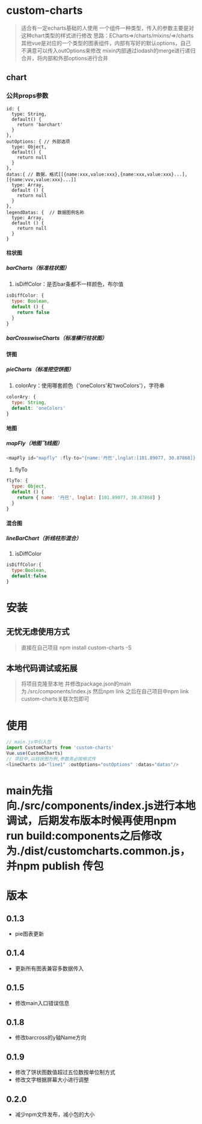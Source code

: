 # custom-charts
> 适合有一定echarts基础的人使用
> 一个组件一种类型，传入的参数主要是对这种chart类型的样式进行修改
> 思路：ECharts=>/charts/mixins/=>/charts其他vue是对应的一个类型的图表组件，内部有写好的默认options，自己不满意可以传入outOptions来修改
> mixin内部通过lodash的merge进行递归合并，将内部和外部options进行合并

## chart
### 公共props参数
```javscript
id: {
  type: String,
  default() {
    return 'barchart'
  }
},
outOptions: { // 外部选项
  type: Object,
  default() {
    return null
  }
},
datas:{ // 数据，格式[[{name:xxx,value:xxx},{name:xxx,value:xxx}...],[{name:vvv,value:xxx}...]]
  type: Array,
  default () {
    return null
  }
},
legendDatas: {  // 数据图例名称
  type: Array,
  default () {
    return null
  }
}
```
#### 柱状图
##### barCharts（标准柱状图）
1. isDiffColor：是否bar条都不一样颜色，布尔值
```javascript
isDiffColor: {
  type: Boolean,
  default () {
    return false
  }
}
```
##### barCrosswiseCharts（标准横行柱状图）
#### 饼图
##### pieCharts（标准挖空饼图）
1. colorAry：使用哪套颜色（'oneColors'和'twoColors'），字符串
```javascript
colorAry: {
  type: String,
  default: 'oneColors'
}
```
#### 地图
##### mapFly（地图飞线图）
```javascript
<mapFly id="mapfly" :fly-to="{name:'丹巴',lnglat:[101.89077, 30.87868]}" />
```
1. flyTo
```javascript
flyTo: {
  type: Object,
  default () {
    return { name: '丹巴', lnglat: [101.89077, 30.87868] }
  }
}
```
#### 混合图
##### lineBarChart（折线柱形混合）
1. isDiffColor
```javascript
isDiffColor:{
  type:Boolean,
  default:false
}
```

# 安装
## 无忧无虑使用方式
> 直接在自己项目 npm install custom-charts -S
## 本地代码调试或拓展
> 将项目克隆至本地  并修改package.json的main为./src/components/index.js  然后npm link  之后在自己项目中npm link custom-charts关联次包即可

# 使用
```javascript
// main.js中引入包
import CustomCharts from 'custom-charts'
Vue.use(CustomCharts)
// 项目中,以柱状图为例,参数务必按格式传
<lineCharts id="line1" :outOptions="outOptions" :datas="datas"/>
```

# main先指向./src/components/index.js进行本地调试，后期发布版本时候再使用npm run build:components之后修改为./dist/customcharts.common.js，并npm publish 传包

# 版本
## 0.1.3
- pie图表更新
## 0.1.4
- 更新所有图表兼容多数据传入
## 0.1.5
- 修改main入口错误信息
## 0.1.8
- 修改barcross的y轴Name方向
## 0.1.9
- 修改了饼状图数值超过五位数按单位制方式
- 修改文字根据屏幕大小进行调整
## 0.2.0
- 减少npm文件发布，减小包的大小